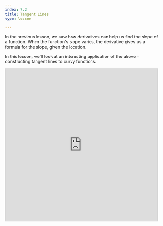 ```yaml
---
index: 7.2
title: Tangent Lines
type: lesson

---
```


In the previous lesson, we saw how derivatives can help us find the slope of a function. When the function's slope varies, the derivative gives us a formula for the slope, given the location.

In this lesson, we'll look at an interesting application of the above - constructing tangent lines to curvy functions.

<iframe src="https://www.desmos.com/calculator/vcpwd6c0uz?embed" width="500" height="500" style="border: 1px solid #ccc" frameborder=0></iframe>
<!--stackedit_data:
eyJoaXN0b3J5IjpbOTE0NjA0OTUyLDE3ODQ1OTgwNzldfQ==
-->